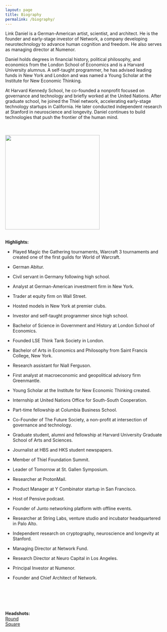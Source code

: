 ```yaml
---
layout: page
title: Biography
permalink: /biography/
---
```


Link Daniel is a German-American artist, scientist, and architect. He is the founder and early-stage investor of Network, a company developing neurotechnology to advance human cognition and freedom. He also serves as managing director at Numenor.

Daniel holds degrees in financial history, political philosophy, and economics from the London School of Economics and is a Harvard University alumnus. A self-taught programmer, he has advised leading funds in New York and London and was named a Young Scholar at the Institute for New Economic Thinking.

At Harvard Kennedy School, he co-founded a nonprofit focused on governance and technology and briefly worked at the United Nations. After graduate school, he joined the Thiel network, accelerating early-stage technology startups in California. He later conducted independent research at Stanford in neuroscience and longevity. Daniel continues to build technologies that push the frontier of the human mind.

<br>
<br>

<img src="/media/linkdaniel-square.jpg" width="300" height="300"  />

<br>
<br>

<b>Highlights:</b>

- Played Magic the Gathering tournaments, Warcraft 3 tournaments and created one of the first guilds for World of Warcraft.

- German Abitur.

- Civil servant in Germany following high school.

- Analyst at German-American investment firm in New York.

- Trader at equity firm on Wall Street.

- Hosted models in New York at premier clubs.

- Investor and self-taught programmer since high school.

- Bachelor of Science in Government and History at London School of Economics.

- Founded LSE Think Tank Society in London.

- Bachelor of Arts in Economics and Philosophy from Saint Francis College, New York.

- Research assistant for Niall Ferguson.

- First analyst at macroeconomic and geopolitical advisory firm Greenmantle.

- Young Scholar at the Institute for New Economic Thinking created.

- Internship at United Nations Office for South-South Cooperation.

- Part-time fellowship at Columbia Business School.

- Co-Founder of The Future Society, a non-profit at intersection of governance and technology.

- Graduate student, alumni and fellowship at Harvard University Graduate School of Arts and Sciences.

- Journalist at HBS and HKS student newspapers.

- Member of Thiel Foundation Summit.

- Leader of Tomorrow at St. Gallen Symposium.

- Researcher at ProtonMail.

- Product Manager at Y Combinator startup in San Francisco.

- Host of Pensive podcast.
  
- Founder of Junto networking platform with offline events.

- Researcher at String Labs, venture studio and incubator headquartered in Palo Alto.

- Independent research on cryptography, neuroscience and longevity at Stanford.

- Managing Director at Network Fund.

- Research Director at Neuro Capital in Los Angeles.

- Principal Investor at Numenor.

- Founder and Chief Architect of Network.

<br>
<br>
<br>
<br>

**Headshots:**
<br>
<a href="https://github.com/linkdniel/link.github.io/blob/main/media/linkdaniel-round.png?raw=true">Round</a>
<br>
<a href="https://github.com/linkdniel/link.github.io/blob/main/media/linkdaniel-square.jpg?raw=true">Square</a>
